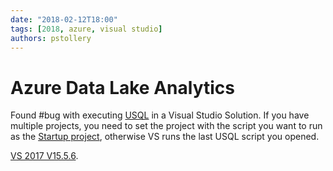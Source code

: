 ```yaml
---
date: "2018-02-12T18:00"
tags: [2018, azure, visual studio]
authors: pstollery
---
```


# Azure Data Lake Analytics

Found #bug with executing [USQL](https://msdn.microsoft.com/en-us/azure/data-lake-analytics/u-sql/u-sql-language-reference) in a Visual Studio Solution. <!-- truncate -->If you have multiple projects, you need to set the project with the script you want to run as the [Startup project](https://msdn.microsoft.com/en-us/library/a1awth7y.aspx), otherwise VS runs the last USQL script you opened.

[VS 2017 V15.5.6](https://aka.ms/upgradevs2017).